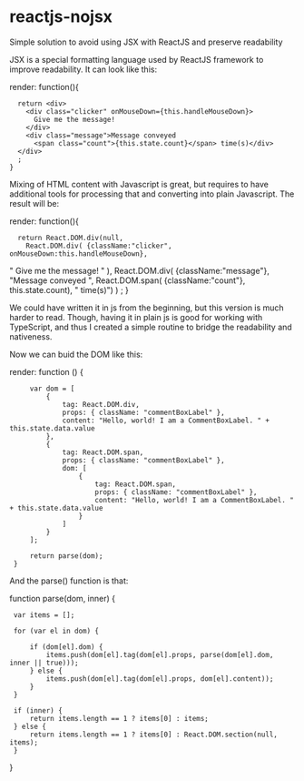 reactjs-nojsx
=============

Simple solution to avoid using JSX with ReactJS and preserve readability 

JSX is a special formatting language used by ReactJS framework to improve readability.
It can look like this:

  render: function(){
   
      return <div>
        <div class="clicker" onMouseDown={this.handleMouseDown}>
          Give me the message!
        </div>
        <div class="message">Message conveyed
          <span class="count">{this.state.count}</span> time(s)</div>
      </div>
      ;
    }
  
Mixing of HTML content with Javascript is great, but requires to have additional tools for processing that and converting into plain Javascript. The result will be:


  render: function(){
   
      return React.DOM.div(null, 
        React.DOM.div( {className:"clicker", onMouseDown:this.handleMouseDown}, 
  " Give me the message! "      ),
        React.DOM.div( {className:"message"}, "Message conveyed ",        React.DOM.span( {className:"count"}, this.state.count), " time(s)")
      )
      ;
    }


We could have written it in js from the beginning, but this version is much harder to read. Though, having it in plain js is good for working with TypeScript, and thus I created a simple routine to bridge the readability and nativeness.

Now we can buid the DOM like this:

 render: function () {
 
         var dom = [
             {
                 tag: React.DOM.div,
                 props: { className: "commentBoxLabel" },
                 content: "Hello, world! I am a CommentBoxLabel. " + this.state.data.value
             },
             {
                 tag: React.DOM.span,
                 props: { className: "commentBoxLabel" },
                 dom: [
                     {
                         tag: React.DOM.span,
                         props: { className: "commentBoxLabel" },
                         content: "Hello, world! I am a CommentBoxLabel. " + this.state.data.value
                     }
                 ]
             }
         ];
 
         return parse(dom);
     }
     
And the parse() function is that:

 function parse(dom, inner) {
 
     var items = [];
 
     for (var el in dom) {
 
         if (dom[el].dom) {
             items.push(dom[el].tag(dom[el].props, parse(dom[el].dom, inner || true)));
         } else {
             items.push(dom[el].tag(dom[el].props, dom[el].content));
         }
     }
 
     if (inner) {
         return items.length == 1 ? items[0] : items;
     } else {
         return items.length == 1 ? items[0] : React.DOM.section(null, items);
     }
 }



